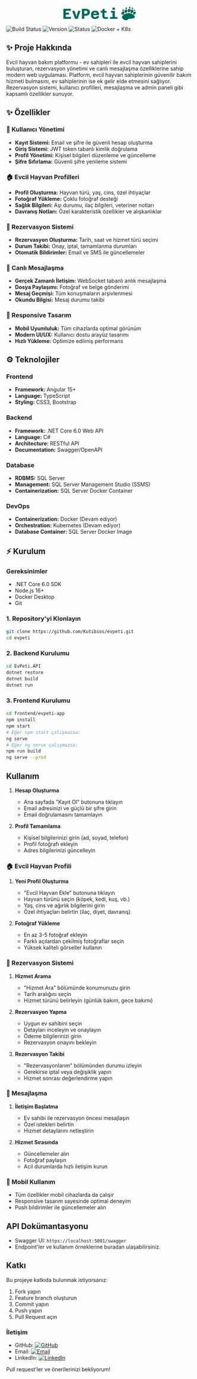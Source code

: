 <img src="frontend/evpeti-app/src/assets/logo.png" alt="EvPeti Logo" width="200" height="auto" style="display: block; margin: 0 auto;">

![Build Status](https://img.shields.io/badge/build-passing-brightgreen)
![Version](https://img.shields.io/badge/version-1.0.0-brightgreen)
![Status](https://img.shields.io/badge/status-Core%20Ready-brightgreen)
![Docker + K8s](https://img.shields.io/badge/Docker%20%2B%20K8s-In%20Progress-orange)

## ✨ Proje Hakkında
Evcil hayvan bakım platformu - ev sahipleri ile evcil hayvan sahiplerini buluşturan, rezervasyon yönetimi ve canlı mesajlaşma özelliklerine sahip modern web uygulaması. Platform, evcil hayvan sahiplerinin güvenilir bakım hizmeti bulmasını, ev sahiplerinin ise ek gelir elde etmesini sağlıyor. Rezervasyon sistemi, kullanıcı profilleri, mesajlaşma ve admin paneli gibi kapsamlı özellikler sunuyor.


## ✨ Özellikler

### 🔑 Kullanıcı Yönetimi
- **Kayıt Sistemi:** Email ve şifre ile güvenli hesap oluşturma
- **Giriş Sistemi:** JWT token tabanlı kimlik doğrulama
- **Profil Yönetimi:** Kişisel bilgileri düzenleme ve güncelleme
- **Şifre Sıfırlama:** Güvenli şifre yenileme sistemi

### 🏠 Evcil Hayvan Profilleri
- **Profil Oluşturma:** Hayvan türü, yaş, cins, özel ihtiyaçlar
- **Fotoğraf Yükleme:** Çoklu fotoğraf desteği
- **Sağlık Bilgileri:** Aşı durumu, ilaç bilgileri, veteriner notları
- **Davranış Notları:** Özel karakteristik özellikler ve alışkanlıklar

### 📅 Rezervasyon Sistemi
- **Rezervasyon Oluşturma:** Tarih, saat ve hizmet türü seçimi
- **Durum Takibi:** Onay, iptal, tamamlanma durumları
- **Otomatik Bildirimler:** Email ve SMS ile güncellemeler

### 💭 Canlı Mesajlaşma
- **Gerçek Zamanlı İletişim:** WebSocket tabanlı anlık mesajlaşma
- **Dosya Paylaşımı:** Fotoğraf ve belge gönderimi
- **Mesaj Geçmişi:** Tüm konuşmaların arşivlenmesi
- **Okundu Bilgisi:** Mesaj durumu takibi

### 📱 Responsive Tasarım
- **Mobil Uyumluluk:** Tüm cihazlarda optimal görünüm
- **Modern UI/UX:** Kullanıcı dostu arayüz tasarımı
- **Hızlı Yükleme:** Optimize edilmiş performans


## ⚙️ Teknolojiler

### Frontend
- **Framework:** Angular 15+
- **Language:** TypeScript
- **Styling:** CSS3, Bootstrap

### Backend
- **Framework:** .NET Core 6.0 Web API
- **Language:** C#
- **Architecture:** RESTful API
- **Documentation:** Swagger/OpenAPI

### Database
- **RDBMS:** SQL Server
- **Management:** SQL Server Management Studio (SSMS)
- **Containerization:** SQL Server Docker Container

### DevOps
- **Containerization:** Docker (Devam ediyor)
- **Orchestration:** Kubernetes (Devam ediyor)
- **Database Container:** SQL Server Docker Image

## ⚡ Kurulum

### Gereksinimler
- .NET Core 6.0 SDK
- Node.js 16+
- Docker Desktop
- Git

### 1. Repository'yi Klonlayın
```bash
git clone https://github.com/Kutibios/evpeti.git
cd evpeti
```

### 2. Backend Kurulumu
```bash
cd EvPeti.API
dotnet restore
dotnet build
dotnet run
```

### 3. Frontend Kurulumu
```bash
cd frontend/evpeti-app
npm install
npm start
# Eğer npm start çalışmazsa:
ng serve
# Eğer ng serve çalışmazsa:
npm run build
ng serve --prod
```

## Kullanım


1. **Hesap Oluşturma**
   - Ana sayfada "Kayıt Ol" butonuna tıklayın
   - Email adresinizi ve güçlü bir şifre girin
   - Email doğrulamasını tamamlayın
   

2. **Profil Tamamlama**
   - Kişisel bilgilerinizi girin (ad, soyad, telefon)
   - Profil fotoğrafı ekleyin
   - Adres bilgilerinizi güncelleyin

### 🏠 Evcil Hayvan Profili
1. **Yeni Profil Oluşturma**
   - "Evcil Hayvan Ekle" butonuna tıklayın
   - Hayvan türünü seçin (köpek, kedi, kuş, vb.)
   - Yaş, cins ve ağırlık bilgilerini girin
   - Özel ihtiyaçları belirtin (ilaç, diyet, davranış)

2. **Fotoğraf Yükleme**
   - En az 3-5 fotoğraf ekleyin
   - Farklı açılardan çekilmiş fotoğraflar seçin
   - Yüksek kaliteli görseller kullanın

### 📅 Rezervasyon Sistemi
1. **Hizmet Arama**
   - "Hizmet Ara" bölümünde konumunuzu girin
   - Tarih aralığını seçin
   - Hizmet türünü belirleyin (günlük bakım, gece bakımı)

2. **Rezervasyon Yapma**
   - Uygun ev sahibini seçin
   - Detayları inceleyin ve onaylayın
   - Ödeme bilgilerinizi girin
   - Rezervasyon onayını bekleyin

3. **Rezervasyon Takibi**
   - "Rezervasyonlarım" bölümünden durumu izleyin
   - Gerekirse iptal veya değişiklik yapın
   - Hizmet sonrası değerlendirme yapın

### 💬 Mesajlaşma
1. **İletişim Başlatma**
   - Ev sahibi ile rezervasyon öncesi mesajlaşın
   - Özel istekleri belirtin
   - Hizmet detaylarını netleştirin

2. **Hizmet Sırasında**
   - Güncellemeler alın
   - Fotoğraf paylaşın
   - Acil durumlarda hızlı iletişim kurun



### 📱 Mobil Kullanım
- Tüm özellikler mobil cihazlarda da çalışır
- Responsive tasarım sayesinde optimal deneyim
- Push bildirimler ile güncellemeler alın

## API Dokümantasyonu

- Swagger UI: `https://localhost:5001/swagger`
- Endpoint'ler ve kullanım örneklerine buradan ulaşabilirsiniz.

## Katkı

Bu projeye katkıda bulunmak istiyorsanız:

1. Fork yapın
2. Feature branch oluşturun
3. Commit yapın
4. Push yapın
5. Pull Request açın

### İletişim

- GitHub: [![GitHub](https://img.shields.io/badge/GitHub-Profile-black?style=for-the-badge&logo=github)](https://github.com/Kutibios)
- Email: [![Email](https://img.shields.io/badge/Email-Contact-red?style=for-the-badge&logo=gmail)](mailto:leventkutaysezer@gmail.com)
- LinkedIn: [![LinkedIn](https://img.shields.io/badge/LinkedIn-Connect-blue?style=for-the-badge&logo=linkedin)](https://linkedin.com/in/levent-kutay-sezer/)

Pull request'ler ve önerilerinizi bekliyorum!
